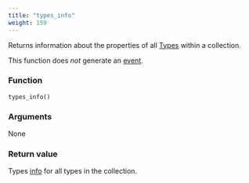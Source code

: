 ```yaml
---
title: "types_info"
weight: 159
---
```


Returns information about the properties of all [Types](../../data-types/type) within a collection.

This function does *not* generate an [event](../../events).

### Function

`types_info()`

### Arguments

None

### Return value

Types [info](../../data-types/info) for all types in the collection.